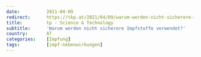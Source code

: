 ```yaml
---
date:          2021-04-09
redirect:      https://tkp.at/2021/04/09/warum-werden-nicht-sicherere-impfstoffe-verwendet/
title:         tp - Science & Technology
subtitle:      'Warum werden nicht sicherere Impfstoffe verwendet?'
country:       AT
categories:    [Impfung]
tags:          [impf-nebenwirkungen]
---
```

